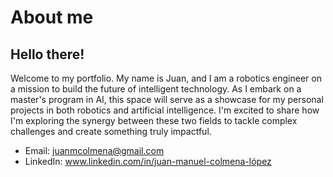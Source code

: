 # About me
## Hello there!
Welcome to my portfolio. My name is Juan, and I am a robotics engineer on a mission to build the future of intelligent technology. As I embark on a master's program in AI, this space will serve as a showcase for my personal projects in both robotics and artificial intelligence. 
I'm excited to share how I'm exploring the synergy between these two fields to tackle complex challenges and create something truly impactful.

- Email: juanmcolmena@gmail.com
- LinkedIn: www.linkedin.com/in/juan-manuel-colmena-lópez

